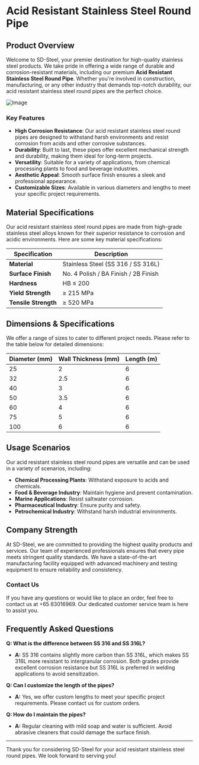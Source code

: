 # Acid Resistant Stainless Steel Round Pipe

## Product Overview

Welcome to SD-Steel, your premier destination for high-quality stainless steel products. We take pride in offering a wide range of durable and corrosion-resistant materials, including our premium **Acid Resistant Stainless Steel Round Pipe**. Whether you're involved in construction, manufacturing, or any other industry that demands top-notch durability, our acid resistant stainless steel round pipes are the perfect choice.

![Image](https://github.com/user-attachments/assets/2567258e-e124-4816-932d-1809bd27ef0b)

### Key Features

- **High Corrosion Resistance**: Our acid resistant stainless steel round pipes are designed to withstand harsh environments and resist corrosion from acids and other corrosive substances.
- **Durability**: Built to last, these pipes offer excellent mechanical strength and durability, making them ideal for long-term projects.
- **Versatility**: Suitable for a variety of applications, from chemical processing plants to food and beverage industries.
- **Aesthetic Appeal**: Smooth surface finish ensures a sleek and professional appearance.
- **Customizable Sizes**: Available in various diameters and lengths to meet your specific project requirements.

## Material Specifications

Our acid resistant stainless steel round pipes are made from high-grade stainless steel alloys known for their superior resistance to corrosion and acidic environments. Here are some key material specifications:

| Specification | Description |
|---------------|-------------|
| **Material**  | Stainless Steel (SS 316 / SS 316L) |
| **Surface Finish** | No. 4 Polish / BA Finish / 2B Finish |
| **Hardness** | HB ≤ 200 |
| **Yield Strength** | ≥ 215 MPa |
| **Tensile Strength** | ≥ 520 MPa |

## Dimensions & Specifications

We offer a range of sizes to cater to different project needs. Please refer to the table below for detailed dimensions:

| Diameter (mm) | Wall Thickness (mm) | Length (m) |
|---------------|---------------------|------------|
| 25            | 2                   | 6          |
| 32            | 2.5                 | 6          |
| 40            | 3                   | 6          |
| 50            | 3.5                 | 6          |
| 60            | 4                   | 6          |
| 75            | 5                   | 6          |
| 100           | 6                   | 6          |

## Usage Scenarios

Our acid resistant stainless steel round pipes are versatile and can be used in a variety of scenarios, including:

- **Chemical Processing Plants**: Withstand exposure to acids and chemicals.
- **Food & Beverage Industry**: Maintain hygiene and prevent contamination.
- **Marine Applications**: Resist saltwater corrosion.
- **Pharmaceutical Industry**: Ensure purity and safety.
- **Petrochemical Industry**: Withstand harsh industrial environments.

## Company Strength

At SD-Steel, we are committed to providing the highest quality products and services. Our team of experienced professionals ensures that every pipe meets stringent quality standards. We have a state-of-the-art manufacturing facility equipped with advanced machinery and testing equipment to ensure reliability and consistency.

### Contact Us

If you have any questions or would like to place an order, feel free to contact us at +65 83016969. Our dedicated customer service team is here to assist you.

## Frequently Asked Questions

**Q: What is the difference between SS 316 and SS 316L?**
- **A:** SS 316 contains slightly more carbon than SS 316L, which makes SS 316L more resistant to intergranular corrosion. Both grades provide excellent corrosion resistance but SS 316L is preferred in welding applications to avoid sensitization.

**Q: Can I customize the length of the pipes?**
- **A:** Yes, we offer custom lengths to meet your specific project requirements. Please contact us for custom orders.

**Q: How do I maintain the pipes?**
- **A:** Regular cleaning with mild soap and water is sufficient. Avoid abrasive cleaners that could damage the surface finish.

---

Thank you for considering SD-Steel for your acid resistant stainless steel round pipes. We look forward to serving you!